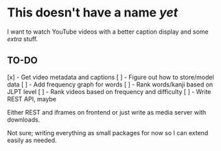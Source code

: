 # This doesn't have a name *yet*

I want to watch YouTube videos with a better
caption display and some *extra* stuff.

## TO-DO

[x] - Get video metadata and captions
[ ] - Figure out how to store/model data
[ ] - Add frequency graph for words
[ ] - Rank words/kanji based on JLPT level
[ ] - Rank videos based on frequency and difficulty
[ ] - Write REST API, maybe

Either REST and iframes on frontend or
just write as media server with downloads.

Not sure; writing everything as
small packages for now so I can extend easily as needed.
